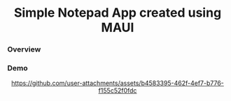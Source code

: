 <div align="center">

# Simple Notepad App created using MAUI

    
</div>

### Overview




### Demo

<div align="center">



https://github.com/user-attachments/assets/b4583395-462f-4ef7-b776-f155c52f0fdc


    
</div>



